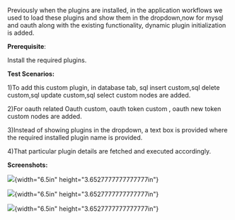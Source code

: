 Previously when the plugins are installed, in the application workflows
we used to load these plugins and show them in the dropdown,now for
mysql and oauth along with the existing functionality, dynamic plugin
initialization is added.

**Prerequisite**:

Install the required plugins.

**Test Scenarios:**

1)To add this custom plugin, in database tab, sql insert custom,sql
delete custom,sql update custom,sql select custom nodes are added.

2)For oauth related Oauth custom, oauth token custom , oauth new token
custom nodes are added.

3)Instead of showing plugins in the dropdown, a text box is provided
where the required installed plugin name is provided.

4)That particular plugin details are fetched and executed accordingly.

**Screenshots:**

![](media/image1.png){width="6.5in" height="3.6527777777777777in"}

![](media/image2.png){width="6.5in" height="3.6527777777777777in"}

![](media/image3.png){width="6.5in" height="3.6527777777777777in"}
